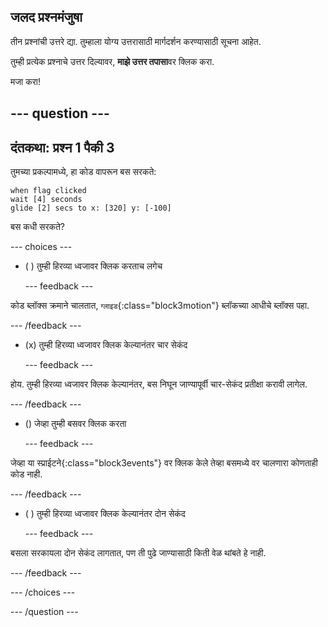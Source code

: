 ## जलद प्रश्नमंजुषा

तीन प्रश्नांची उत्तरे द्या. तुम्हाला योग्य उत्तरासाठी मार्गदर्शन करण्यासाठी सूचना आहेत.

तुम्ही प्रत्येक प्रश्नाचे उत्तर दिल्यावर, **माझे उत्तर तपासा**वर क्लिक करा.

मजा करा!

--- question ---
---
दंतकथा: प्रश्न 1 पैकी 3
---

तुमच्या प्रकल्पामध्ये, हा कोड वापरून बस सरकते:

```blocks3
when flag clicked 
wait [4] seconds
glide [2] secs to x: [320] y: [-100]
```

बस कधी सरकते?

--- choices ---

- ( ) तुम्ही हिरव्या ध्वजावर क्लिक करताच लगेच

  --- feedback ---

कोड ब्लॉक्स क्रमाने चालतात, `ग्लाइड`{:class="block3motion"} ब्लॉकच्या आधीचे ब्लॉक्स पहा.

  --- /feedback ---

- (x) तुम्ही हिरव्या ध्वजावर क्लिक केल्यानंतर चार सेकंद

  --- feedback ---

होय. तुम्ही हिरव्या ध्वजावर क्लिक केल्यानंतर, बस निघून जाण्यापूर्वी चार-सेकंद प्रतीक्षा करावी लागेल.

  --- /feedback ---

- () जेव्हा तुम्ही बसवर क्लिक करता

  --- feedback ---

जेव्हा या स्प्राईटने</code>{:class="block3events"} वर क्लिक केले तेव्हा बसमध्ये वर चालणारा कोणताही कोड नाही.</p>

<p spaces-before="2">--- /feedback ---</p>

<ul>
<li><p spaces-before="0">( ) तुम्ही हिरव्या ध्वजावर क्लिक केल्यानंतर दोन सेकंद</p>

<p spaces-before="2">--- feedback ---</p></li>
</ul>

<p spaces-before="0">बसला सरकायला दोन सेकंद लागतात, पण ती पुढे जाण्यासाठी किती वेळ थांबते हे नाही.</p>

<p spaces-before="2">--- /feedback ---</p>

<p spaces-before="0">--- /choices ---</p>

<p spaces-before="0">--- /question ---</p>
